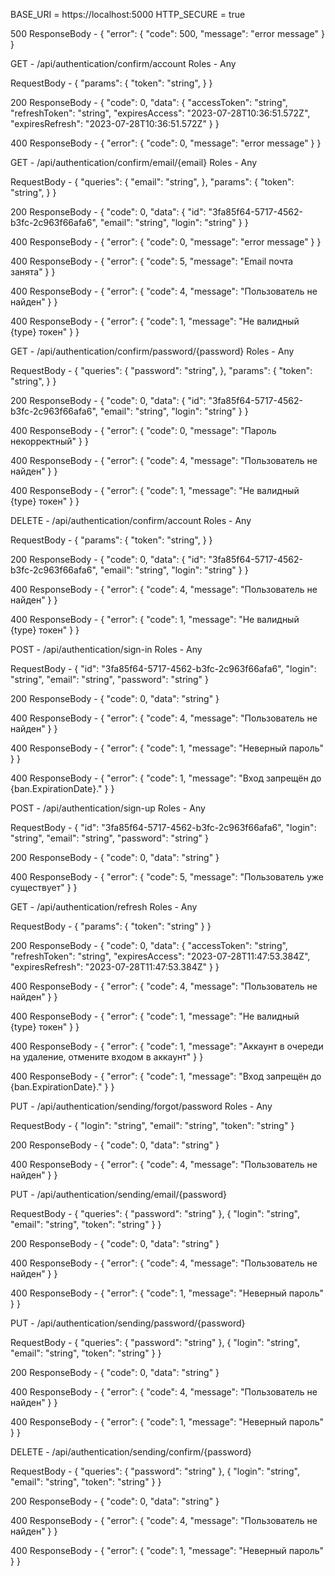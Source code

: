 <!-- General -->

BASE_URI = https://localhost:5000
HTTP_SECURE = true
<!-- Generic Response -->

500 ResponseBody - {
    "error": {
        "code": 500,
        "message": "error message"
    }
}

<!-- ===Authentication Service=== -->
<!-- [C] Confirm -->
<!-- [M] ConfirmAccount -->
GET - /api/authentication/confirm/account
Roles - Any

RequestBody - { 
    "params": {
        "token": "string",
    }
}

200 ResponseBody - {
    "code": 0,
    "data": {
        "accessToken": "string",
        "refreshToken": "string",
        "expiresAccess": "2023-07-28T10:36:51.572Z",
        "expiresRefresh": "2023-07-28T10:36:51.572Z"
    }
}

400 ResponseBody - {
    "error": {
        "code": 0,
        "message": "error message"
    }
}
<!-- [M] UpdateEmail -->

GET - /api/authentication/confirm/email/{email}
Roles - Any

RequestBody - { 
    "queries": {
        "email": "string",
    },
    "params": {
        "token": "string",
    }
}

200 ResponseBody - {
    "code": 0,
    "data": {
        "id": "3fa85f64-5717-4562-b3fc-2c963f66afa6",
        "email": "string",
        "login": "string"
    }
}

400 ResponseBody - {
    "error": {
        "code": 0,
        "message": "error message"
    }
}

400 ResponseBody - {
    "error": {
        "code": 5,
        "message": "Email почта занята"
    }
}

400 ResponseBody - {
    "error": {
        "code": 4,
        "message": "Пользователь не найден"
    }
}

400 ResponseBody - {
    "error": {
        "code": 1,
        "message": "Не валидный {type} токен"
    }
}
<!-- [M] UpdatePassword -->

GET - /api/authentication/confirm/password/{password}
Roles - Any

RequestBody - { 
    "queries": {
        "password": "string",
    },
    "params": {
        "token": "string",
    }
}

200 ResponseBody - {
    "code": 0,
    "data": {
        "id": "3fa85f64-5717-4562-b3fc-2c963f66afa6",
        "email": "string",
        "login": "string"
    }
}

400 ResponseBody - {
    "error": {
        "code": 0,
        "message": "Пароль некорректный"
    }
}

400 ResponseBody - {
    "error": {
        "code": 4,
        "message": "Пользователь не найден"
    }
}

400 ResponseBody - {
    "error": {
        "code": 1,
        "message": "Не валидный {type} токен"
    }
}
<!-- [M] Delete -->

DELETE - /api/authentication/confirm/account
Roles - Any

RequestBody - { 
    "params": {
        "token": "string",
    }
}


200 ResponseBody - {
    "code": 0,
    "data": {
        "id": "3fa85f64-5717-4562-b3fc-2c963f66afa6",
        "email": "string",
        "login": "string"
    }
}

400 ResponseBody - {
    "error": {
        "code": 4,
        "message": "Пользователь не найден"
    }
}

400 ResponseBody - {
    "error": {
        "code": 1,
        "message": "Не валидный {type} токен"
    }
}
<!-- [C] Authentication -->
<!-- [M] SignIn -->

POST - /api/authentication/sign-in
Roles - Any

RequestBody - {
    "id": "3fa85f64-5717-4562-b3fc-2c963f66afa6",
    "login": "string",
    "email": "string",
    "password": "string"
}

200 ResponseBody - {
    "code": 0,
    "data": "string"
}

400 ResponseBody - {
    "error": {
        "code": 4,
        "message": "Пользователь не найден"
    }
}

400 ResponseBody - {
    "error": {
        "code": 1,
        "message": "Неверный пароль"
    }
}

400 ResponseBody - {
    "error": {
        "code": 1,
        "message": "Вход запрещён до {ban.ExpirationDate}."
    }
}
<!-- [M] SignUp -->

POST - /api/authentication/sign-up
Roles - Any

RequestBody - {
    "id": "3fa85f64-5717-4562-b3fc-2c963f66afa6",
    "login": "string",
    "email": "string",
    "password": "string"
}

200 ResponseBody - {
    "code": 0,
    "data": "string"
}

400 ResponseBody - {
    "error": {
        "code": 5,
        "message": "Пользователь уже существует"
    }
}

<!-- [M] Refresh -->

GET - /api/authentication/refresh
Roles - Any 

RequestBody - {
    "params": {
        "token": "string"
    }
}

200 ResponseBody - {
    "code": 0,
    "data": {
        "accessToken": "string",
        "refreshToken": "string",
        "expiresAccess": "2023-07-28T11:47:53.384Z",
        "expiresRefresh": "2023-07-28T11:47:53.384Z"
    }
}

400 ResponseBody - {
    "error": {
        "code": 4,
        "message": "Пользователь не найден"
    }
}

400 ResponseBody - {
    "error": {
        "code": 1,
        "message": "Не валидный {type} токен"
    }
}

400 ResponseBody - {
    "error": {
        "code": 1,
        "message": "Аккаунт в очереди на удаление, отмените входом в аккаунт"
    }
}

400 ResponseBody - {
    "error": {
        "code": 1,
        "message": "Вход запрещён до {ban.ExpirationDate}."
    }
}
<!-- [C] AuthenticationSending -->
<!-- [M] ForgotPassword -->

PUT - /api/authentication/sending/forgot/password
Roles - Any

RequestBody - {
    "login": "string",
    "email": "string",
    "token": "string"
}

200 ResponseBody - {
    "code": 0,
    "data": "string"
}

400 ResponseBody - {
    "error": {
        "code": 4,
        "message": "Пользователь не найден"
    }
}
<!-- [M] UpdateEmail -->

PUT - /api/authentication/sending/email/{password}

RequestBody - {
    "queries": {
        "password": "string"
    },
    {
        "login": "string",
        "email": "string",
        "token": "string"
    }
}

200 ResponseBody - {
    "code": 0,
    "data": "string"
}

400 ResponseBody - {
    "error": {
        "code": 4,
        "message": "Пользователь не найден"
    }
}

400 ResponseBody - {
    "error": {
        "code": 1,
        "message": "Неверный пароль"
    }
}
<!-- [M] UpdatePassword -->

PUT - /api/authentication/sending/password/{password}

RequestBody - {
    "queries": {
        "password": "string"
    },
    {
        "login": "string",
        "email": "string",
        "token": "string"
    }
}

200 ResponseBody - {
    "code": 0,
    "data": "string"
}

400 ResponseBody - {
    "error": {
        "code": 4,
        "message": "Пользователь не найден"
    }
}

400 ResponseBody - {
    "error": {
        "code": 1,
        "message": "Неверный пароль"
    }
}
<!-- [M] DeleteAccount -->

DELETE - /api/authentication/sending/confirm/{password}

RequestBody - {
    "queries": {
        "password": "string"
    },
    {
        "login": "string",
        "email": "string",
        "token": "string"
    }
}

200 ResponseBody - {
    "code": 0,
    "data": "string"
}

400 ResponseBody - {
    "error": {
        "code": 4,
        "message": "Пользователь не найден"
    }
}

400 ResponseBody - {
    "error": {
        "code": 1,
        "message": "Неверный пароль"
    }
}
